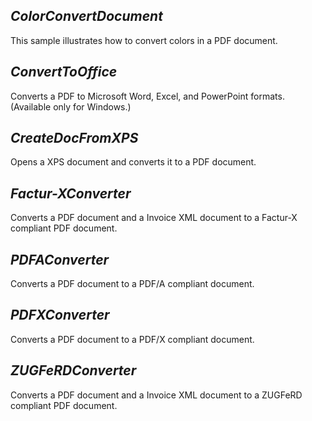 ## ***ColorConvertDocument***
This sample illustrates how to convert colors in a PDF document.

## ***ConvertToOffice***
Converts a PDF to Microsoft Word, Excel, and PowerPoint formats. (Available only for Windows.)

## ***CreateDocFromXPS***
Opens a XPS document and converts it to a PDF document.

## ***Factur-XConverter***
Converts a PDF document and a Invoice XML document to a Factur-X compliant PDF document.

## ***PDFAConverter***
Converts a PDF document to a PDF/A compliant document.

## ***PDFXConverter***
Converts a PDF document to a PDF/X compliant document.

## ***ZUGFeRDConverter***
Converts a PDF document and a Invoice XML document to a ZUGFeRD compliant PDF document.
